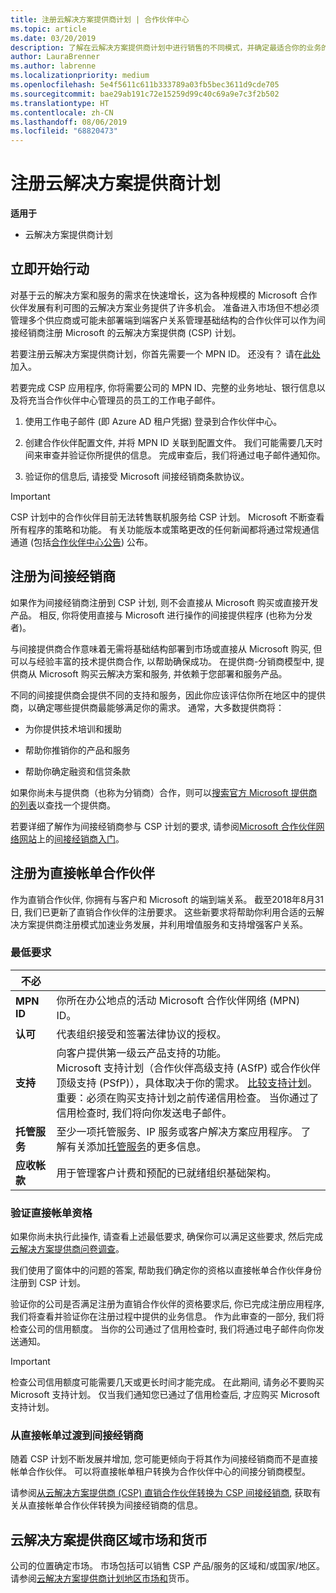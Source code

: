 ```yaml
---
title: 注册云解决方案提供商计划 | 合作伙伴中心
ms.topic: article
ms.date: 03/20/2019
description: 了解在云解决方案提供商计划中进行销售的不同模式，并确定最适合你的业务的模式
author: LauraBrenner
ms.author: labrenne
ms.localizationpriority: medium
ms.openlocfilehash: 5e4f5611c611b333789a03fb5bec3611d9cde705
ms.sourcegitcommit: bae29ab191c72e15259d99c40c69a9e7c3f2b502
ms.translationtype: HT
ms.contentlocale: zh-CN
ms.lasthandoff: 08/06/2019
ms.locfileid: "68820473"
---
```

# <a name="enroll-in-the-cloud-solution-provider-program"></a>注册云解决方案提供商计划

**适用于**

- 云解决方案提供商计划  

## <a name="get-started"></a>立即开始行动

对基于云的解决方案和服务的需求在快速增长，这为各种规模的 Microsoft 合作伙伴发展有利可图的云解决方案业务提供了许多机会。 准备进入市场但不想必须管理多个供应商或可能未部署端到端客户关系管理基础结构的合作伙伴可以作为间接经销商注册 Microsoft 的云解决方案提供商 (CSP) 计划。

若要注册云解决方案提供商计划，你首先需要一个 MPN ID。 还没有？ 请在[此处](https://epe.mspartner.microsoft.com/EPE/portal/en-US?partnerid=)加入。

若要完成 CSP 应用程序, 你将需要公司的 MPN ID、完整的业务地址、银行信息以及将充当合作伙伴中心管理员的员工的工作电子邮件。

1. 使用工作电子邮件 (即 Azure AD 租户凭据) 登录到合作伙伴中心。

2. 创建合作伙伴配置文件, 并将 MPN ID 关联到配置文件。
我们可能需要几天时间来审查并验证你所提供的信息。 完成审查后，我们将通过电子邮件通知你。

3. 验证你的信息后, 请接受 Microsoft 间接经销商条款协议。

> [!IMPORTANT]  
> CSP 计划中的合作伙伴目前无法转售联机服务给 CSP 计划。 Microsoft 不断查看所有程序的策略和功能。 有关功能版本或策略更改的任何新闻都将通过常规通信通道 (包括[合作伙伴中心公告](https://partner.microsoft.com/pcv/announcements)) 公布。

## <a name="enroll-as-an-indirect-reseller"></a>注册为间接经销商

如果作为间接经销商注册到 CSP 计划, 则不会直接从 Microsoft 购买或直接开发产品。 相反, 你将使用直接与 Microsoft 进行操作的间接提供程序 (也称为分发者)。

与间接提供商合作意味着无需将基础结构部署到市场或直接从 Microsoft 购买, 但可以与经验丰富的技术提供商合作, 以帮助确保成功。 在提供商-分销商模型中, 提供商从 Microsoft 购买云解决方案和服务, 并依赖于您部署和服务产品。

不同的间接提供商会提供不同的支持和服务，因此你应该评估你所在地区中的提供商，以确定哪些提供商最能够满足你的需求。 通常，大多数提供商将：

- 为你提供技术培训和援助

- 帮助你推销你的产品和服务

- 帮助你确定融资和信贷条款

如果你尚未与提供商（也称为分销商）合作，则可以[搜索官方 Microsoft 提供商的列表](https://partnercenter.microsoft.com/partner/find-a-provider)以查找一个提供商。

若要详细了解作为间接经销商参与 CSP 计划的要求, 请参阅[Microsoft 合作伙伴网络网站](https://partner.microsoft.com/)上的[间接经销商入门](https://partner.microsoft.com/cloud-solution-provider/whats-required)。 

## <a name="enroll-as-a-direct-bill-partner"></a>注册为直接帐单合作伙伴

作为直销合作伙伴, 你拥有与客户和 Microsoft 的端到端关系。 截至2018年8月31日, 我们已更新了直销合作伙伴的注册要求。 这些新要求将帮助你利用合适的云解决方案提供商注册模式加速业务发展，并利用增值服务和支持增强客户关系。 

### <a name="minimum-requirements"></a>最低要求

|**不必**|                             |
|--------------------------------|--------------------------------------------------------------|
|**MPN ID**   |你所在办公地点的活动 Microsoft 合作伙伴网络 (MPN) ID。    |
|**认可**   |代表组织接受和签署法律协议的授权。|
|**支持**   |向客户提供第一级云产品支持的功能。 <br>Microsoft 支持计划（合作伙伴高级支持 (ASfP) 或合作伙伴顶级支持 (PSfP)），具体取决于你的需求。 [比较支持计划](https://partner.microsoft.com/support/partnersupport)。<br> 重要：必须在购买支持计划之前传递信用检查。 当你通过了信用检查时, 我们将向你发送电子邮件。 |
|**托管服务**   |至少一项托管服务、IP 服务或客户解决方案应用程序。 了解有关添加[托管服务](https://partner.microsoft.com/business-opportunities/managed-services-provider)的更多信息。|
|**应收帐款** |用于管理客户计费和预配的已就绪组织基础架构。

### <a name="verify-direct-bill-eligibility"></a>验证直接帐单资格

如果你尚未执行此操作, 请查看上述最低要求, 确保你可以满足这些要求, 然后完成[云解决方案提供商问卷调查](https://partner.microsoft.com/cloud-solution-provider/assessment)。

我们使用了窗体中的问题的答案, 帮助我们确定你的资格以直接帐单合作伙伴身份注册到 CSP 计划。

验证你的公司是否满足注册为直销合作伙伴的资格要求后, 你已完成注册应用程序, 我们将查看并验证你在注册过程中提供的业务信息。 作为此审查的一部分, 我们将检查公司的信用额度。 当你的公司通过了信用检查时, 我们将通过电子邮件向你发送通知。

>[!IMPORTANT]
>检查公司信用额度可能需要几天或更长时间才能完成。 在此期间, 请务必不要购买 Microsoft 支持计划。 仅当我们通知您已通过了信用检查后, 才应购买 Microsoft 支持计划。

### <a name="transition-from-direct-bill-to-indirect-reseller"></a>从直接帐单过渡到间接经销商

随着 CSP 计划不断发展并增加, 您可能更倾向于将其作为间接经销商而不是直接帐单合作伙伴。 可以将直接帐单租户转换为合作伙伴中心的间接分销商模型。

请参阅[从云解决方案提供商 (CSP) 直销合作伙伴转换为 CSP 间接经销商](transition-direct-to-indirect.md), 获取有关从直接帐单合作伙伴转换为间接经销商的信息。

## <a name="csp-regional-markets-and-currencies"></a>云解决方案提供商区域市场和货币

公司的位置确定市场。 市场包括可以销售 CSP 产品/服务的区域和/或国家/地区。 请参阅[云解决方案提供商计划地区市场和](regional-authorization-overview.md)货币。

